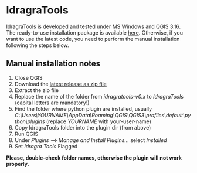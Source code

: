 # IdragraTools

IdragraTools is developed and tested under MS Windows and QGIS 3.16.
The ready-to-use installation package is available [here](https://github.com/rita-tools/releases/tree/main/IdragraTools_releases).
Otherwise, if you want to use the latest code, you need to perform the manual installation following the steps below. 

## Manual installation notes

1. Close QGIS
2. Download the [latest release as zip file](https://github.com/rita-tools/IdragraTools/archive/refs/heads/main.zip)
3. Extract the zip file
4. Replace the name of the folder from *idragratools-v0.x* to *IdragraTools* (capital letters are mandatory!)
6. Find the folder where python plugin are installed, usually *C:\Users\YOURNAME\AppData\Roaming\QGIS\QGIS3\profiles\default\python\plugins* (replace *YOURNAME* with your-user-name)
7. Copy IdragraTools folder into the plugin dir (from above)
8. Run QGIS
9. Under *Plugins* --> *Manage and Install Plugins...* select *Installed*
10. Set *Idragra Tools* Flagged

**Please, double-check folder names, otherwise the plugin will not work properly.**
